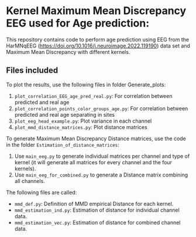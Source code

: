 # Kernel Maximum Mean Discrepancy EEG used for Age prediction:

This repository contains code to perform age prediction using EEG from the HarMNqEEG (https://doi.org/10.1016/j.neuroimage.2022.119190) data set and Maximum Mean Discrepancy with different kernels.

## Files included
To plot the results, use the following files in folder Generate_plots:
1. `plot_correlation_EEG_age_pred_real.py`: For correlation between predicted and real age
2. `plot_correlation_points_color_groups_age.py`: For correlation between predicted and real age separating in sites
3. `plot_eeg_head_example.py`: Plot variance in each channel
4. `plot_mmd_distance_matrices.py`: Plot distance matrices

To generate Maximum Mean Discrepancy Distance matrices, use the code in the folder `Estimation_of_distance_matrices`:

1. Use `main_eeg.py` to generate individual matrices per channel and type of kernel (it will generate all matrices for every channel and the four kernels).
2. Use `main_eeg_for_combined.py` to generate a Distance matrix combining all channels.

The following files are called:
- `mmd_def.py`: Definition of MMD empirical Distance for each kernel.
- `mmd_estimation_ind.py`: Estimation of distance for individual channel data.
- `mmd_estimation_vec.py`: Estimation of distance for combined channel data.
